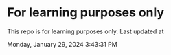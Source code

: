 # For learning purposes only
This repo is for learning purposes only.
Last updated at

Monday, January 29, 2024 3:43:31 PM

